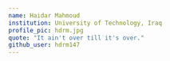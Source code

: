 ```yaml
---
name: Haidar Mahmoud
institution: University of Technology, Iraq
profile_pic: hdrm.jpg
quote: "It ain't over till it's over."
github_user: hdrm147
---
```

